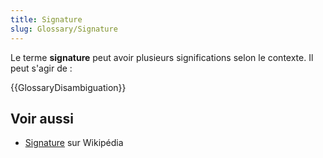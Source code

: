```yaml
---
title: Signature
slug: Glossary/Signature
---
```


Le terme **signature** peut avoir plusieurs significations selon le contexte. Il peut s'agir de :

{{GlossaryDisambiguation}}

## Voir aussi

- [Signature](<https://fr.wikipedia.org/wiki/Signature_(homonymie)>) sur Wikipédia
